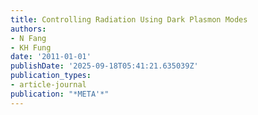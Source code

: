 ```yaml
---
title: Controlling Radiation Using Dark Plasmon Modes
authors:
- N Fang
- KH Fung
date: '2011-01-01'
publishDate: '2025-09-18T05:41:21.635039Z'
publication_types:
- article-journal
publication: "*META'*"
---
```

